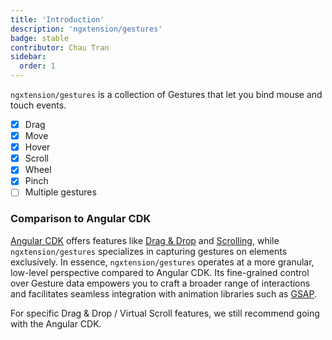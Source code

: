 ```yaml
---
title: 'Introduction'
description: 'ngxtension/gestures'
badge: stable
contributor: Chau Tran
sidebar:
  order: 1
---
```


`ngxtension/gestures` is a collection of Gestures that let you bind mouse and touch events.

- [x] Drag
- [x] Move
- [x] Hover
- [x] Scroll
- [x] Wheel
- [x] Pinch
- [ ] Multiple gestures

### Comparison to Angular CDK

[Angular CDK](https://cdk.angular.io) offers features like [Drag & Drop](https://material.angular.io/cdk/drag-drop/overview) and [Scrolling](https://material.angular.io/cdk/scrolling/overview),
while `ngxtension/gestures` specializes in capturing gestures on elements exclusively. In essence, `ngxtension/gestures` operates at a more granular, low-level perspective compared to Angular CDK.
Its fine-grained control over Gesture data empowers you to craft a broader range of interactions and facilitates seamless integration with animation libraries such as [GSAP](https://greensock.com/gsap/).

For specific Drag & Drop / Virtual Scroll features, we still recommend going with the Angular CDK.
